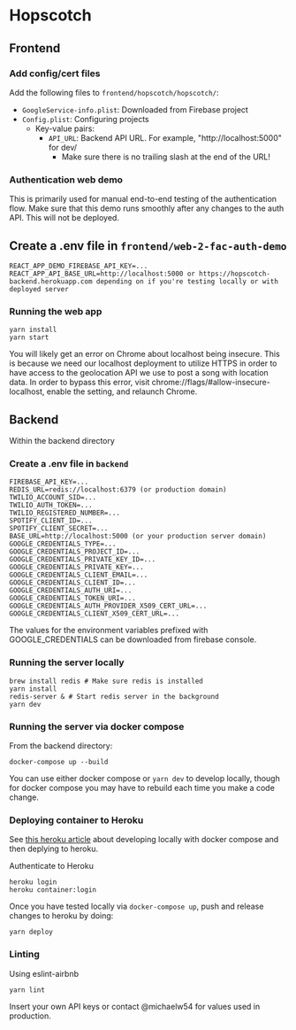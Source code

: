 # Hopscotch

## Frontend

### Add config/cert files

Add the following files to `frontend/hopscotch/hopscotch/`:

- `GoogleService-info.plist`: Downloaded from Firebase project
- `Config.plist`: Configuring projects
  - Key-value pairs:
    - `API_URL`: Backend API URL. For example, "http://localhost:5000" for dev/
      - Make sure there is no trailing slash at the end of the URL!

### Authentication web demo

This is primarily used for manual end-to-end testing of the authentication flow. Make sure that this demo runs smoothly after any changes to the auth API. This will not be deployed.

## Create a .env file in `frontend/web-2-fac-auth-demo`

```
REACT_APP_DEMO_FIREBASE_API_KEY=...
REACT_APP_API_BASE_URL=http://localhost:5000 or https://hopscotch-backend.herokuapp.com depending on if you're testing locally or with deployed server
```

### Running the web app

```
yarn install
yarn start
```

You will likely get an error on Chrome about localhost being insecure. This is because we need our localhost deployment to utilize HTTPS in order to have access to the geolocation API we use to post a song with location data. In order to bypass this error, visit chrome://flags/#allow-insecure-localhost, enable the setting, and relaunch Chrome.

## Backend

Within the backend directory

### Create a .env file in `backend`

```
FIREBASE_API_KEY=...
REDIS_URL=redis://localhost:6379 (or production domain)
TWILIO_ACCOUNT_SID=...
TWILIO_AUTH_TOKEN=...
TWILIO_REGISTERED_NUMBER=...
SPOTIFY_CLIENT_ID=...
SPOTIFY_CLIENT_SECRET=...
BASE_URL=http://localhost:5000 (or your production server domain)
GOOGLE_CREDENTIALS_TYPE=...
GOOGLE_CREDENTIALS_PROJECT_ID=...
GOOGLE_CREDENTIALS_PRIVATE_KEY_ID=...
GOOGLE_CREDENTIALS_PRIVATE_KEY=...
GOOGLE_CREDENTIALS_CLIENT_EMAIL=...
GOOGLE_CREDENTIALS_CLIENT_ID=...
GOOGLE_CREDENTIALS_AUTH_URI=...
GOOGLE_CREDENTIALS_TOKEN_URI=...
GOOGLE_CREDENTIALS_AUTH_PROVIDER_X509_CERT_URL=...
GOOGLE_CREDENTIALS_CLIENT_X509_CERT_URL=...
```

The values for the environment variables prefixed with GOOGLE_CREDENTIALS can be downloaded from firebase console.

### Running the server locally

```
brew install redis # Make sure redis is installed
yarn install
redis-server & # Start redis server in the background
yarn dev
```

### Running the server via docker compose

From the backend directory:

```
docker-compose up --build
```

You can use either docker compose or `yarn dev` to develop locally, though for docker compose you may have to rebuild each time you make a code change.
### **Deploying container to Heroku**

See [this heroku article](https://devcenter.heroku.com/articles/local-development-with-docker-compose) about developing locally with docker compose
and then deplying to heroku.


Authenticate to Heroku

```
heroku login
heroku container:login
```

Once you have tested locally via `docker-compose up`, push and release changes to heroku by doing:

```
yarn deploy
```

### Linting

Using eslint-airbnb

```
yarn lint
```

Insert your own API keys or contact @michaelw54 for values used in production.
